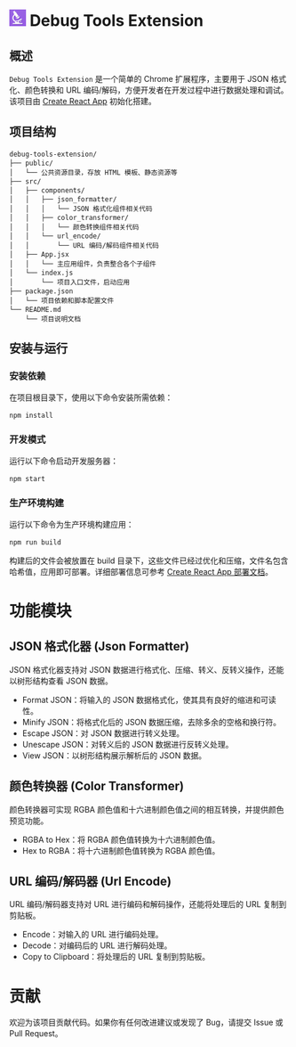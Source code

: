 # <img src="public/icons/icon.png" alt="icon" width="30" height="30"/> Debug Tools Extension

## 概述
`Debug Tools Extension` 是一个简单的 Chrome 扩展程序，主要用于 JSON 格式化、颜色转换和 URL 编码/解码，方便开发者在开发过程中进行数据处理和调试。该项目由 [Create React App](https://github.com/facebook/create-react-app) 初始化搭建。

## 项目结构
```plaintext
debug-tools-extension/
├── public/
│   └── 公共资源目录，存放 HTML 模板、静态资源等
├── src/
│   ├── components/
│   │   ├── json_formatter/
│   │   │   └── JSON 格式化组件相关代码
│   │   ├── color_transformer/
│   │   │   └── 颜色转换组件相关代码
│   │   └── url_encode/
│   │       └── URL 编码/解码组件相关代码
│   ├── App.jsx
│   │   └── 主应用组件，负责整合各个子组件
│   └── index.js
│       └── 项目入口文件，启动应用
├── package.json
│   └── 项目依赖和脚本配置文件
└── README.md
    └── 项目说明文档
```
## 安装与运行

### 安装依赖
在项目根目录下，使用以下命令安装所需依赖：
```bash
npm install
```
### 开发模式
运行以下命令启动开发服务器：
```bash
npm start
```
### 生产环境构建
运行以下命令为生产环境构建应用：
```bash
npm run build
```
构建后的文件会被放置在 build 目录下，这些文件已经过优化和压缩，文件名包含哈希值，应用即可部署。详细部署信息可参考 [Create React App 部署文档](https://create-react-app.dev/docs/deployment/)。

# 功能模块
## JSON 格式化器 (Json Formatter)
JSON 格式化器支持对 JSON 数据进行格式化、压缩、转义、反转义操作，还能以树形结构查看 JSON 数据。
- Format JSON：将输入的 JSON 数据格式化，使其具有良好的缩进和可读性。
- Minify JSON：将格式化后的 JSON 数据压缩，去除多余的空格和换行符。
- Escape JSON：对 JSON 数据进行转义处理。
- Unescape JSON：对转义后的 JSON 数据进行反转义处理。
- View JSON：以树形结构展示解析后的 JSON 数据。
## 颜色转换器 (Color Transformer)
颜色转换器可实现 RGBA 颜色值和十六进制颜色值之间的相互转换，并提供颜色预览功能。
- RGBA to Hex：将 RGBA 颜色值转换为十六进制颜色值。
- Hex to RGBA：将十六进制颜色值转换为 RGBA 颜色值。
## URL 编码/解码器 (Url Encode)
URL 编码/解码器支持对 URL 进行编码和解码操作，还能将处理后的 URL 复制到剪贴板。
- Encode：对输入的 URL 进行编码处理。
- Decode：对编码后的 URL 进行解码处理。
- Copy to Clipboard：将处理后的 URL 复制到剪贴板。
# 贡献
欢迎为该项目贡献代码。如果你有任何改进建议或发现了 Bug，请提交 Issue 或 Pull Request。
